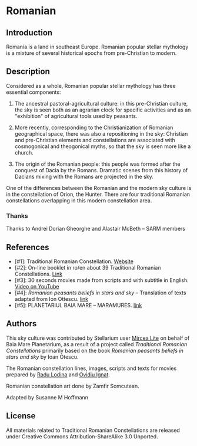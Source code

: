 # Romanian

## Introduction

Romania is a land in southeast Europe. Romanian popular stellar mythology is a
mixture of several historical epochs from pre-Christian to modern.

## Description

Considered as a whole, Romanian popular stellar mythology has three essential
components:

1. The ancestral pastoral-agricultural culture: in this pre-Christian culture,
the sky is seen both as an agrarian clock for specific activities and as an
"exhibition" of agricultural tools used by peasants.

2. More recently, corresponding to the Christianization of Romanian
geographical space, there was also a repositioning in the sky: Christian and
pre-Christian elements and constellations are associated with cosmogonical and
theogonical myths, so that the sky is seen more like a church.

3. The origin of the Romanian people: this people was formed after the conquest
of Dacia by the Romans. Dramatic scenes from this history of Dacians mixing
with the Romans are projected in the sky.

One of the differences between the Romanian and the modern sky culture is in
the constellation of Orion, the Hunter. There are four traditional Romanian
constellations overlapping in this modern constellation area.

### Thanks

Thanks to Andrei Dorian Gheorghe and Alastair McBeth – SARM members

## References

- [#1]: Traditional Romanian Constellation. [Website](http://www.crt-ro.com)
- [#2]: On-line booklet in ro/en about 39 Traditional Romanian Constellations. [Link](http://www.slideshare.net/planetariubm/broura-constelaii-romanesti-tradiionale)
- [#3]: 30 seconds movies made from scripts and with subtitle in English. [Video on YouTube](http://www.youtube.com/playlist?list=PLwaYDxThuSyGt1Pw55UxfI9802pq5fFro)
- [#4]: _Romanian peasants beliefs in stars and sky_ – Translation of texts adapted from Ion Ottescu. [link](http://www.sarm.ro/newsite/index.php?id=1&zi=29&luna=12&an=2009&act=news)
- [#5]: PLANETARIUL BAIA MARE – MARAMURES. [link](http://planetariubm.ro/)

## Authors

This sky culture was contributed by Stellarium user [Mircea
Lite](mailto:MirceaLite@yahoo.com) on behalf of Baia Mare Planetarium, as a
result of a project called _Traditional Romanian Constellations_ primarily
based on the book _Romanian peasants beliefs in stars and sky_ by Ioan Otescu.

The Romanian constellation lines, images, scripts and texts for movies prepared
by [Radu Lodina](mailto:rlodina@gmail.com) and [Ovidiu
Ignat](mailto:OviIgnat@yahoo.com).

Romanian constellation art done by Zamfir Somcutean.

Adapted by Susanne M Hoffmann

## License

All materials related to Traditional Romanian Constellations are released under
Creative Commons Attribution-ShareAlike 3.0 Unported.
